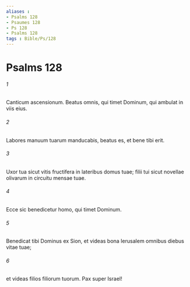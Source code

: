 ```yaml
---
aliases : 
- Psalms 128
- Psaumes 128
- Ps 128
- Psalms 128
tags : Bible/Ps/128
---
```


# Psalms 128

###### 1
Canticum ascensionum. Beatus omnis, qui timet Dominum, qui ambulat in viis eius.
###### 2
Labores manuum tuarum manducabis, beatus es, et bene tibi erit.
###### 3
Uxor tua sicut vitis fructifera in lateribus domus tuae; filii tui sicut novellae olivarum in circuitu mensae tuae.
###### 4
Ecce sic benedicetur homo, qui timet Dominum.
###### 5
Benedicat tibi Dominus ex Sion, et videas bona Ierusalem omnibus diebus vitae tuae;
###### 6
et videas filios filiorum tuorum. Pax super Israel!
